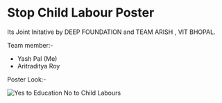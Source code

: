 
# Stop Child Labour Poster

Its Joint Initative by DEEP FOUNDATION and TEAM ARISH , VIT BHOPAL.

Team member:-
- Yash Pal (Me)
- Aritraditya Roy

Poster Look:- 

![Yes to Education No to Child Labours](https://user-images.githubusercontent.com/94783737/215452958-1f3126ed-d37a-433b-b888-30737a1c2e5a.png)
